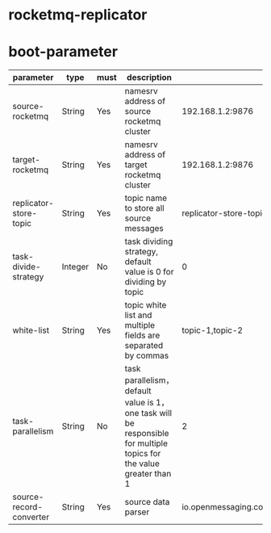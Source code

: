 # rocketmq-replicator

# boot-parameter

parameter | type | must | description | sample value
---|---|---|---|---|
source-rocketmq | String | Yes | namesrv address of source rocketmq cluster | 192.168.1.2:9876 |
target-rocketmq | String | Yes | namesrv address of target rocketmq cluster | 192.168.1.2:9876 |
replicator-store-topic | String | Yes | topic name to store all source messages | replicator-store-topic |
task-divide-strategy | Integer | No | task dividing strategy, default value is 0 for dividing by topic | 0 |
white-list | String | Yes | topic white list and multiple fields are separated by commas | topic-1,topic-2 |
task-parallelism | String | No | task parallelism，default value is 1，one task will be responsible for multiple topics for the value greater than 1 | 2 |
source-record-converter | String | Yes | source data parser | io.openmessaging.connect.runtime.converter.JsonConverter |
